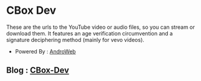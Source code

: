CBox Dev
=======================================================

These are the urls to the YouTube video or audio files, so you can stream or download them.
It features an age verification circumvention and a signature deciphering method (mainly for vevo videos).

* Powered By : [AndroWeb](https://aweb41.github.io/AWeb)

## Blog : [CBox-Dev](https://cbox-dev.github.io)
